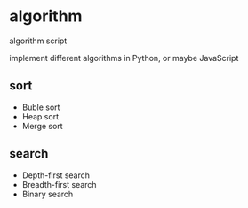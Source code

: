 # algorithm
algorithm script

implement different algorithms in Python, or maybe JavaScript

## sort
* Buble sort
* Heap sort
* Merge sort

## search

* Depth-first search
* Breadth-first search
* Binary search
